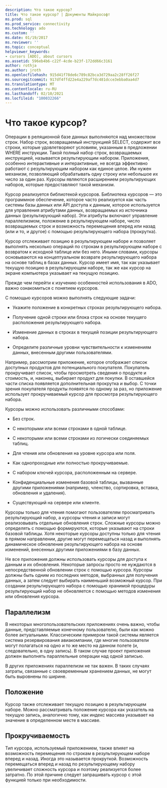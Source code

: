 ```yaml
---
description: Что такое курсор?
title: Что такое курсор? | Документы Майкрософт
ms.prod: sql
ms.prod_service: connectivity
ms.technology: ado
ms.custom: ''
ms.date: 01/19/2017
ms.reviewer: ''
ms.topic: conceptual
helpviewer_keywords:
- cursors [ADO], about cursors
ms.assetid: 596eb4b6-c22f-4cde-b23f-172dd66c3161
author: rothja
ms.author: jroth
ms.openlocfilehash: 915d41f78de6c789c82bca3d729aa2c28ff26f27
ms.sourcegitcommit: 917df4ffd22e4a229af7dc481dcce3ebba0aa4d7
ms.translationtype: MT
ms.contentlocale: ru-RU
ms.lasthandoff: 02/10/2021
ms.locfileid: "100032266"
---
```

# <a name="what-is-a-cursor"></a>Что такое курсор?
Операции в реляционной базе данных выполняются над множеством строк. Набор строк, возвращаемый инструкцией SELECT, содержит все строки, которые удовлетворяют условиям, указанным в предложении WHERE инструкции. Такой полный набор строк, возвращаемых инструкцией, называется результирующим набором. Приложения, особенно интерактивные и интерактивные, не всегда эффективно работают с результирующим набором как единое целое. Им нужен механизм, позволяющий обрабатывать одну строку или небольшое их число за один раз. Курсоры являются расширением результирующих наборов, которые предоставляют такой механизм.  
  
 Курсор реализуется библиотекой курсоров. Библиотека курсоров — это программное обеспечение, которое часто реализуется как часть системы базы данных или API доступа к данным, которое используется для управления атрибутами данных, возвращаемых из источника данных (результирующий набор). Эти атрибуты включают управление параллелизмом, положение в результирующем наборе, число возвращаемых строк и возможность перемещения вперед или назад (или и то, и другое) с помощью результирующего набора (прокрутка).  
  
 Курсор отслеживает позицию в результирующем наборе и позволяет выполнять несколько операций по строкам в результирующем наборе с возвратом к исходной таблице или без него. Иными словами, курсоры основываются на концептуальном возврате результирующего набора на основе таблиц в базах данных. Курсор имеет имя, так как указывает текущую позицию в результирующем наборе, так же как курсор на экране компьютера указывает на текущую позицию.  
  
 Прежде чем перейти к изучению особенностей использования в ADO, важно ознакомиться с понятием курсоров.  
  
 С помощью курсоров можно выполнять следующие задачи:  
  
-   Укажите положение в конкретных строках результирующего набора.  
  
-   Получение одной строки или блока строк на основе текущего расположения результирующего набора.  
  
-   Изменение данных в строках в текущей позиции результирующего набора.  
  
-   Определите различные уровни чувствительности к изменениям данных, внесенным другими пользователями.  
  
 Например, рассмотрим приложение, которое отображает список доступных продуктов для потенциального покупателя. Покупатель прокручивает список, чтобы просмотреть сведения о продукте и стоимость, и, наконец, выбирает продукт для покупки. В оставшейся части списка появляется дополнительная прокрутка и выбор. С точки зрения покупателя продукты появятся по одному за раз, но приложение использует прокручиваемый курсор для просмотра результирующего набора.  
  
 Курсоры можно использовать различными способами:  
  
-   Без строк.  
  
-   С некоторыми или всеми строками в одной таблице.  
  
-   С некоторыми или всеми строками из логически соединяемых таблиц.  
  
-   Для чтения или обновления на уровне курсора или поля.  
  
-   Как однопроходные или полностью прокручиваемые.  
  
-   С набором ключей курсора, расположенным на сервере.  
  
-   Конфиденциальные изменения базовой таблицы, вызванные другими приложениями (например, членство, сортировка, вставка, обновления и удаления).  
  
-   Существующий на сервере или клиенте.  
  
 Курсоры только для чтения помогают пользователям просматривать результирующий набор, а курсоры чтения и записи могут реализовывать отдельные обновления строк. Сложные курсоры можно определять с помощью формируются, которые указывают на строки базовой таблицы. Хотя некоторые курсоры доступны только для чтения в прямом направлении, другие могут перемещаться назад и выполнять динамическое обновление результирующего набора на основе изменений, внесенных другими приложениями в базу данных.  
  
 Не все приложения должны использовать курсоры для доступа к данным и их обновления. Некоторые запросы просто не нуждаются в непосредственной обновлении строк с помощью курсора. Курсоры должны быть одним из последних методов, выбранных для получения данных, а затем следует выбирать наименьший возможный курсор. При создании результирующего набора с помощью хранимой процедуры результирующий набор не обновляется с помощью методов изменения или обновления курсора.  
  
## <a name="concurrency"></a>Параллелизм  
 В некоторых многопользовательских приложениях очень важно, чтобы данные, представляемые конечному пользователю, были как можно более актуальными. Классическим примером такой системы является система резервирования авиакомпании, где многие пользователи могут полагаться на одно и то же место на данном полете (и, следовательно, в одну запись). В таком случае проект приложения должен выполнять параллельные операции над одной записью.  
  
 В других приложениях параллелизм не так важен. В таких случаях затраты, связанные с своевременным хранением данных, не могут быть выровнены по ширине.  
  
## <a name="position"></a>Положение  
 Курсор также отслеживает текущую позицию в результирующем наборе. Можно рассматривать положение курсора как указатель на текущую запись, аналогично тому, как индекс массива указывает на значение в определенном месте в массиве.  
  
## <a name="scrollability"></a>Прокручиваемость  
 Тип курсора, используемый приложением, также влияет на возможность перемещения по строкам в результирующем наборе вперед и назад. Иногда это называется прокруткой. Возможность перемещаться вперед *и* назад по результирующему набору увеличивает сложность курсора и поэтому реализуется более затратно. По этой причине следует запрашивать курсор с этой функцией только при необходимости.
